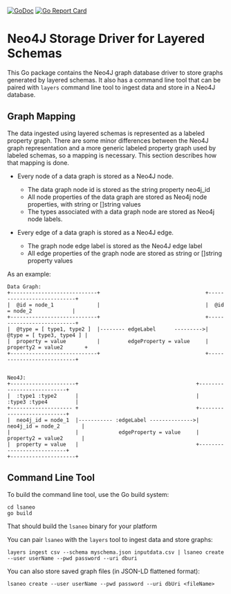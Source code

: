 [![GoDoc](https://godoc.org/github.com/cloudprivacylabs/lsa-neo4j?status.svg)](https://godoc.org/github.com/cloudprivacylabs/lsa-neo4j)
[![Go Report Card](https://goreportcard.com/badge/github.com/cloudprivacylabs/lsa-neo4j)](https://goreportcard.com/report/github.com/cloudprivacylabs/lsa-neo4j)

# Neo4J Storage Driver for Layered Schemas

This Go package contains the Neo4J graph database driver to store
graphs generated by layered schemas. It also has a command line tool
that can be paired with `layers` command line tool to ingest data and
store in a Neo4J database.

## Graph Mapping

The data ingested using layered schemas is represented as a labeled
property graph. There are some minor differences between the Neo4J
graph representation and a more generic labeled property graph used by
labeled schemas, so a mapping is necessary. This section describes how
that mapping is done.

 * Every node of a data graph is stored as a Neo4J node.
   * The data graph node id is stored as the string property neo4j_id
   * All node properties of the data graph are stored as Neo4j node
     properties, with string or []string values
   * The types associated with a data graph node are stored as Neo4j node labels.

 * Every edge of a data graph is stored as a Neo4J edge.
   * The graph node edge label is stored as the Neo4J edge label
   * All edge properties of the graph node are stored as string or []string property values

As an example:

```
Data Graph:
+----------------------------+                                  +---------------------------+
|  @id = node_1              |                                  |  @id = node_2             |
+----------------------------+                                  +---------------------------+
|  @type = [ type1, type2 ]  |-------- edgeLabel      --------->|  @type = [ type3, type4 ] |
|  property = value          |         edgeProperty = value     |  property2 = value2       +
+----------------------------+                                  +---------------------------+


Neo4J:
+---------------------+                                      +---------------------------+
|  :type1 :type2      |                                      |     :type3 :type4         |
+-------------------- +                                      +---------------------------+
|  neo4j_id = node_1  |----------- :edgeLabel -------------->|   neo4j_id = node_2       |
|                     |             edgeProperty = value     |   property2 = value2      |
|  property = value   |                                      +---------------------------+
+---------------------+

```

## Command Line Tool

To build the command line tool, use the Go build system:

```
cd lsaneo
go build
```

That should build the `lsaneo` binary for your platform

You can pair `lsaneo` with the `layers` tool to ingest data and store graphs:

```
layers ingest csv --schema myschema.json inputdata.csv | lsaneo create --user userName --pwd password --uri dburi
```

You can also store saved graph files (in JSON-LD flattened format):

```
lsaneo create --user userName --pwd password --uri dbUri <fileName>
```


